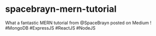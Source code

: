 # spacebrayn-mern-tutorial
What a fantastic MERN tutorial from @SpaceBrayn posted on Medium ! #MongoDB #ExpressJS #ReactJS #NodeJS
